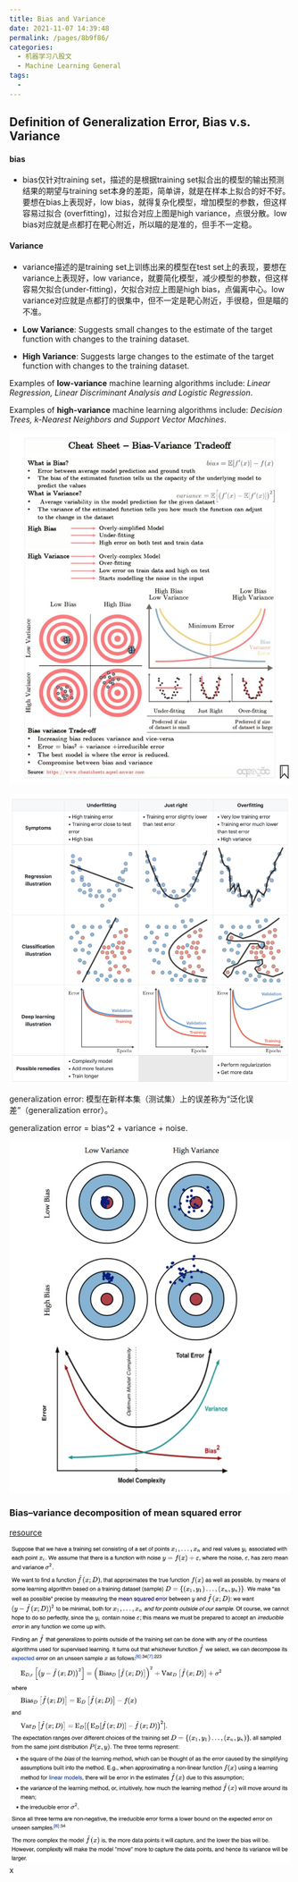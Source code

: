 ```yaml
---
title: Bias and Variance
date: 2021-11-07 14:39:48
permalink: /pages/8b9f86/
categories:
  - 机器学习八股文
  - Machine Learning General
tags:
  - 
---
```


## Definition of Generalization Error, Bias v.s. Variance

#### bias


- bias仅针对training set，描述的是根据training set拟合出的模型的输出预测结果的期望与training set本身的差距，简单讲，就是在样本上拟合的好不好。要想在bias上表现好，low bias，就得复杂化模型，增加模型的参数，但这样容易过拟合 (overfitting)，过拟合对应上图是high variance，点很分散。low bias对应就是点都打在靶心附近，所以瞄的是准的，但手不一定稳。

#### Variance
- variance描述的是training set上训练出来的模型在test set上的表现，要想在variance上表现好，low variance，就要简化模型，减少模型的参数，但这样容易欠拟合(under-fitting)，欠拟合对应上图是high bias，点偏离中心。low variance对应就是点都打的很集中，但不一定是靶心附近，手很稳，但是瞄的不准。

-   **Low Variance**: Suggests small changes to the estimate of the target function with changes to the training dataset.
-   **High Variance**: Suggests large changes to the estimate of the target function with changes to the training dataset.



Examples of **low-variance** machine learning algorithms include: *Linear Regression, Linear Discriminant Analysis and Logistic Regression*.

Examples of **high-variance** machine learning algorithms include: *Decision Trees, k-Nearest Neighbors and Support Vector Machines*.



![](https://raw.githubusercontent.com/emmableu/image/master/202209212220447.png)


![](https://raw.githubusercontent.com/emmableu/image/master/202209122002625.png)


generalization error: 模型在新样本集（测试集）上的误差称为“泛化误差”（generalization error）。  

generalization error = bias^2 + variance + noise. 

![](https://raw.githubusercontent.com/emmableu/image/master/ensemble-learning-4.png)


### Bias–variance decomposition of mean squared error

[resource](https://towardsdatascience.com/mse-and-bias-variance-decomposition-77449dd2ff55)


![](https://raw.githubusercontent.com/emmableu/image/master/ensemble-learning-6.png)
x